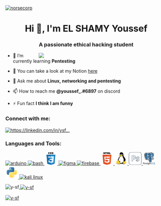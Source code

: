 [![norsecorp](https://external-content.duckduckgo.com/iu/?u=https%3A%2F%2Fsecuringourdigitalfuture.com%2Fwp-content%2Fuploads%2Fsites%2F6%2F2021%2F08%2FHomepage-Cyberattacks-narrow.gif&f=1&nofb=1&ipt=8fe8a94d0a3af472864e5a51984185f8f1b2a83ea752e0cf4d62b3e9b93b56d7&ipo=images)](https://y-sf.github.io)
<h1 align="center">Hi 👋, I'm EL SHAMY Youssef</h1>
<h3 align="center">A passionate ethical hacking student</h3>
<img align="right" lat="coding" width="400" src="https://cdn.dribbble.com/users/7813810/screenshots/17447483/media/2f93ce55516c9b590bec1c8950a67a62.gif">

- 🌱 I’m currently learning **Pentesting**

- 📝 You can take a look at my Notion [here](https://youssefelshamy.notion.site/BUT-R-T-dd6444f1ef1340ae903e6fa1574a62d4?pvs=4)

- 💬 Ask me about **Linux, networking and pentesting**

- 📫 How to reach me **@youssef_.#6897** on discord 

- ⚡ Fun fact **I think I am funny**

<h3 align="left">Connect with me:</h3>
<p align="left">
<a href="https://linkedin.com/in/https://linkedin.com/in/ysf..." target="blank"><img align="center" src="https://raw.githubusercontent.com/rahuldkjain/github-profile-readme-generator/master/src/images/icons/Social/linked-in-alt.svg" alt="https://linkedin.com/in/ysf..." height="30" width="40" /></a>
</p>

<h3 align="left">Languages and Tools:</h3>
<p align="left"> <a href="https://www.arduino.cc/" target="_blank" rel="noreferrer"> <img src="https://cdn.worldvectorlogo.com/logos/arduino-1.svg" alt="arduino" width="40" height="40"/> </a> <a href="https://www.gnu.org/software/bash/" target="_blank" rel="noreferrer"> <img src="https://www.vectorlogo.zone/logos/gnu_bash/gnu_bash-icon.svg" alt="bash" width="40" height="40"/> </a> <a href="https://www.w3schools.com/css/" target="_blank" rel="noreferrer"> <img src="https://raw.githubusercontent.com/devicons/devicon/master/icons/css3/css3-original-wordmark.svg" alt="css3" width="40" height="40"/> </a> <a href="https://www.figma.com/" target="_blank" rel="noreferrer"> <img src="https://www.vectorlogo.zone/logos/figma/figma-icon.svg" alt="figma" width="40" height="40"/> </a> <a href="https://firebase.google.com/" target="_blank" rel="noreferrer"> <img src="https://www.vectorlogo.zone/logos/firebase/firebase-icon.svg" alt="firebase" width="40" height="40"/> </a> <a href="https://www.w3.org/html/" target="_blank" rel="noreferrer"> <img src="https://raw.githubusercontent.com/devicons/devicon/master/icons/html5/html5-original-wordmark.svg" alt="html5" width="40" height="40"/> </a> <a href="https://www.linux.org/" target="_blank" rel="noreferrer"> <img src="https://raw.githubusercontent.com/devicons/devicon/master/icons/linux/linux-original.svg" alt="linux" width="40" height="40"/> </a> <a href="https://www.photoshop.com/en" target="_blank" rel="noreferrer"> <img src="https://raw.githubusercontent.com/devicons/devicon/master/icons/photoshop/photoshop-line.svg" alt="photoshop" width="40" height="40"/> </a> <a href="https://www.postgresql.org" target="_blank" rel="noreferrer"> <img src="https://raw.githubusercontent.com/devicons/devicon/master/icons/postgresql/postgresql-original-wordmark.svg" alt="postgresql" width="40" height="40"/> </a> <a href="https://www.python.org" target="_blank" rel="noreferrer"> <img src="https://raw.githubusercontent.com/devicons/devicon/master/icons/python/python-original.svg" alt="python" width="40" height="40"/> </a> <a href="https://www.kali.org/" target="_blank" rel="noreferrer">
<img src="https://www.kali.org/images/kali-dragon-icon.svg" alt="kali linux" width="40" height="40"/> </p>

<p><img align="left" src="https://github-readme-stats.vercel.app/api/top-langs?username=y-sf&show_icons=true&locale=en&layout=compact" alt="y-sf" /></p>

<p>&nbsp;<img align="center" src="https://github-readme-stats.vercel.app/api?username=y-sf&show_icons=true&locale=en" alt="y-sf" /></p>

<p><img align="center" src="https://github-readme-streak-stats.herokuapp.com/?user=y-sf&" alt="y-sf" /></p>
